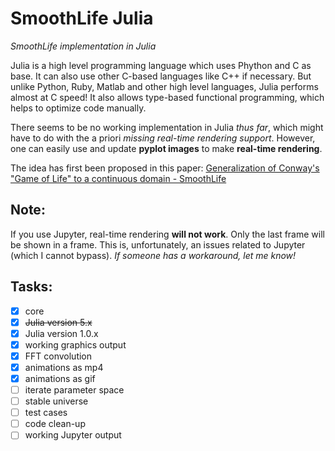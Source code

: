 # SmoothLife Julia
_SmoothLife implementation in Julia_

Julia is a high level programming language which uses Phython and C as base. It can also use other C-based languages like C++ if necessary.
But unlike Python, Ruby, Matlab and other high level languages, Julia performs almost at C speed!
It also allows type-based functional programming, which helps to optimize code manually.

There seems to be no working implementation in Julia _thus far_, which might have to do with the a priori _missing real-time rendering support_.
However, one can easily use and update **pyplot images** to make **real-time rendering**.

The idea has first been proposed in this paper: [Generalization of Conway's "Game of Life" to a continuous domain - SmoothLife](https://arxiv.org/abs/1111.1567)

## Note:
If you use Jupyter, real-time rendering **will not work**. Only the last frame will be shown in a frame. This is, unfortunately, an issues related to Jupyter (which I cannot bypass). 
_If someone has a workaround, let me know!_

## Tasks:
- [x] core
- [x] ~~Julia version 5.x~~
- [x] Julia version 1.0.x
- [x] working graphics output
- [x] FFT convolution
- [x] animations as mp4
- [x] animations as gif
- [ ] iterate parameter space
- [ ] stable universe
- [ ] test cases
- [ ] code clean-up
- [ ] working Jupyter output
